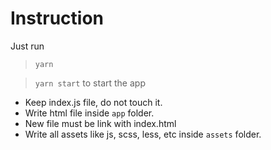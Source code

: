 # Instruction

Just run

> `yarn`

> `yarn start` to start the app

- Keep index.js file, do not touch it.
- Write html file inside `app` folder.
- New file must be link with index.html
- Write all assets like js, scss, less, etc inside `assets` folder.
